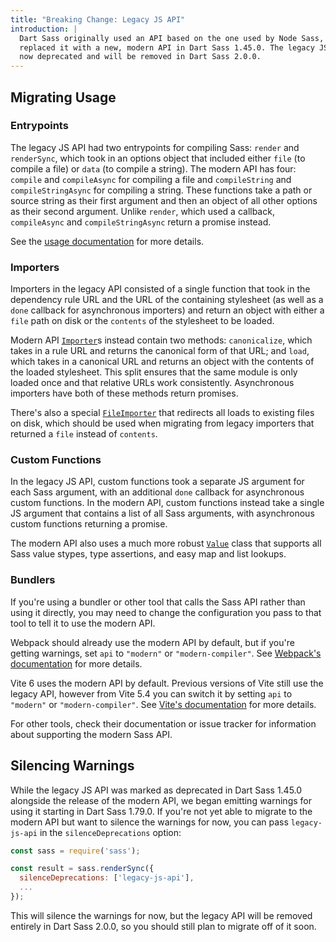```yaml
---
title: "Breaking Change: Legacy JS API"
introduction: |
  Dart Sass originally used an API based on the one used by Node Sass, but
  replaced it with a new, modern API in Dart Sass 1.45.0. The legacy JS API is
  now deprecated and will be removed in Dart Sass 2.0.0.
---
```


## Migrating Usage

### Entrypoints

The legacy JS API had two entrypoints for compiling Sass: `render` and
`renderSync`, which took in an options object that included either `file` (to
compile a file) or `data` (to compile a string). The modern API has four:
`compile` and `compileAsync` for compiling a file and `compileString` and
`compileStringAsync` for compiling a string. These functions take a path or
source string as their first argument and then an object of all other options
as their second argument. Unlike `render`, which used a callback, `compileAsync`
and `compileStringAsync` return a promise instead.

See the [usage documentation] for more details.

[usage documentation]: /documentation/js-api/#md:usage

### Importers

Importers in the legacy API consisted of a single function that took in the
dependency rule URL and the URL of the containing stylesheet (as well as a
`done` callback for asynchronous importers) and return an object with either
a `file` path on disk or the `contents` of the stylesheet to be loaded.

Modern API [`Importer`]s instead contain two methods: `canonicalize`, which takes
in a rule URL and returns the canonical form of that URL; and `load`, which
takes in a canonical URL and returns an object with the contents
of the loaded stylesheet. This split ensures that the same module is only
loaded once and that relative URLs work consistently. Asynchronous importers
have both of these methods return promises.

There's also a special [`FileImporter`] that redirects all loads to existing
files on disk, which should be used when migrating from legacy importers that
returned a `file` instead of `contents`.

[`Importer`]: /documentation/js-api/interfaces/Importer/
[`ImporterResult`]: /documentation/js-api/interfaces/ImporterResult/
[`FileImporter`]: /documentation/js-api/interfaces/FileImporter/

### Custom Functions

In the legacy JS API, custom functions took a separate JS argument for each
Sass argument, with an additional `done` callback for asynchronous custom
functions. In the modern API, custom functions instead take a single JS argument
that contains a list of all Sass arguments, with asynchronous custom functions
returning a promise.

The modern API also uses a much more robust [`Value`] class that supports all
Sass value stypes, type assertions, and easy map and list lookups.

[`Value`]: /documentation/js-api/classes/Value/

### Bundlers

If you're using a bundler or other tool that calls the Sass API rather than
using it directly, you may need to change the configuration you pass to that
tool to tell it to use the modern API.

Webpack should already use the modern API by default, but if you're getting
warnings, set `api` to `"modern"` or `"modern-compiler"`.
See [Webpack's documentation] for more details.

Vite 6 uses the modern API by default. Previous versions of Vite still use the
legacy API, however from Vite 5.4 you can switch it by setting `api` to
`"modern"` or `"modern-compiler"`. See [Vite's documentation] for more details.

For other tools, check their documentation or issue tracker for information
about supporting the modern Sass API.

[Webpack's documentation]: https://webpack.js.org/loaders/sass-loader/#api
[Vite's documentation]: https://vitejs.dev/config/shared-options.html#css-preprocessoroptions

## Silencing Warnings

While the legacy JS API was marked as deprecated in Dart Sass 1.45.0 alongside
the release of the modern API, we began emitting warnings for using it starting
in Dart Sass 1.79.0. If you're not yet able to migrate to the modern API but
want to silence the warnings for now, you can pass `legacy-js-api` in the
`silenceDeprecations` option:

```js
const sass = require('sass');

const result = sass.renderSync({
  silenceDeprecations: ['legacy-js-api'],
  ...
});
```

This will silence the warnings for now, but the legacy API will be removed
entirely in Dart Sass 2.0.0, so you should still plan to migrate off of it soon.
